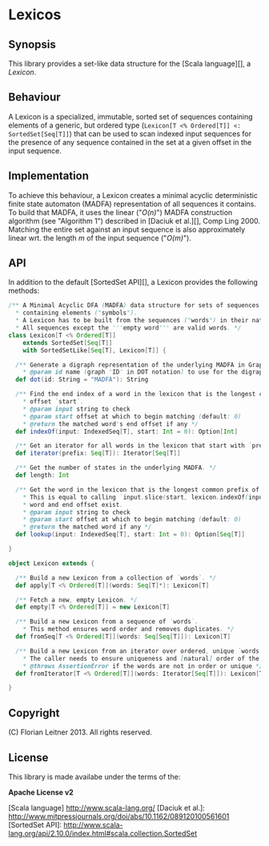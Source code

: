 Lexicos
=======

Synopsis
--------

This library provides a set-like data structure for the [Scala language][], a *Lexicon*.

Behaviour
---------

A Lexicon is a specialized, immutable, sorted set of sequences containing elements of a generic, but ordered type (`Lexicon[T <% Ordered[T]] <: SortedSet[Seq[T]]`) that can be used to scan indexed input sequences for the presence of any sequence contained in the set at a given offset in the input sequence.

Implementation
--------------

To achieve this behaviour, a Lexicon creates a minimal acyclic deterministic finite state automaton (MADFA) representation of all sequences it contains. To build that MADFA, it uses the linear ("_O(n)_") MADFA construction algorithm (see "Algorithm 1") described in [Daciuk et al.][], Comp Ling 2000. Matching the entire set against an input sequence is also approximately linear wrt. the length _m_ of the input sequence ("_O(m)_").

API
---

In addition to the default [SortedSet API][], a Lexicon provides the following methods:

```scala
/** A Minimal Acyclic DFA (MADFA) data structure for sets of sequences ("words")
  * containing elements ("symbols").
  * A Lexicon has to be built from the sequences ("words") in their natural order.
  * All sequences except the '''empty word''' are valid words. */
class Lexicon[T <% Ordered[T]]
    extends SortedSet[Seq[T]]
    with SortedSetLike[Seq[T], Lexicon[T]] {

  /** Generate a digraph representation of the underlying MADFA in Graphviz DOT format.
    * @param id name (graph 'ID' in DOT notation) to use for the digraph */
  def dot(id: String = "MADFA"): String

  /** Find the end index of a word in the lexicon that is the longest common prefix in input at
    * offset `start`.
    * @param input string to check
    * @param start offset at which to begin matching (default: 0)
    * @return the matched word's end offset if any */
  def indexOf(input: IndexedSeq[T], start: Int = 0): Option[Int] 

  /** Get an iterator for all words in the lexicon that start with `prefix`. */
  def iterator(prefix: Seq[T]): Iterator[Seq[T]]

  /** Get the number of states in the underlying MADFA. */
  def length: Int

  /** Get the word in the lexicon that is the longest common prefix of `input` at offset `start`.
    * This is equal to calling `input.slice(start, lexicon.indexOf(input, start).get)` if such a
    * word and end offset exist.
    * @param input string to check
    * @param start offset at which to begin matching (default: 0)
    * @return the matched word if any */
  def lookup(input: IndexedSeq[T], start: Int = 0): Option[Seq[T]]

}

object Lexicon extends {

  /** Build a new Lexicon from a collection of `words`. */
  def apply[T <% Ordered[T]](words: Seq[T]*): Lexicon[T]

  /** Fetch a new, empty Lexicon. */
  def empty[T <% Ordered[T]] = new Lexicon[T]

  /** Build a new Lexicon from a sequence of `words`.
    * This method ensures word order and removes duplicates. */
  def fromSeq[T <% Ordered[T]](words: Seq[Seq[T]]): Lexicon[T]

  /** Build a new Lexicon from an iterator over ordered, unique `words`.
    * The caller needs to ensure uniqueness and [natural] order of the words.
    * @throws AssertionError if the words are not in order or unique */
  def fromIterator[T <% Ordered[T]](words: Iterator[Seq[T]]): Lexicon[T]

}
```

Copyright
---------

(C) Florian Leitner 2013. All rights reserved.

License
-------

This library is made availabe under the terms of the:

__Apache License v2__

  [Scala language] http://www.scala-lang.org/
  [Daciuk et al.]: http://www.mitpressjournals.org/doi/abs/10.1162/089120100561601
  [SortedSet API]: http://www.scala-lang.org/api/2.10.0/index.html#scala.collection.SortedSet
